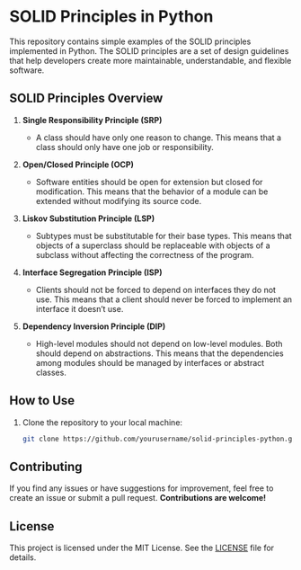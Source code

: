 # SOLID Principles in Python

This repository contains simple examples of the SOLID principles implemented in Python. The SOLID principles are a set of design guidelines that help developers create more maintainable, understandable, and flexible software.

## SOLID Principles Overview

1. **Single Responsibility Principle (SRP)**
   - A class should have only one reason to change. This means that a class should only have one job or responsibility.

2. **Open/Closed Principle (OCP)**
   - Software entities should be open for extension but closed for modification. This means that the behavior of a module can be extended without modifying its source code.

3. **Liskov Substitution Principle (LSP)**
   - Subtypes must be substitutable for their base types. This means that objects of a superclass should be replaceable with objects of a subclass without affecting the correctness of the program.

4. **Interface Segregation Principle (ISP)**
   - Clients should not be forced to depend on interfaces they do not use. This means that a client should never be forced to implement an interface it doesn’t use.

5. **Dependency Inversion Principle (DIP)**
   - High-level modules should not depend on low-level modules. Both should depend on abstractions. This means that the dependencies among modules should be managed by interfaces or abstract classes.

## How to Use

1. Clone the repository to your local machine:
   ```bash
   git clone https://github.com/yourusername/solid-principles-python.git

## Contributing
If you find any issues or have suggestions for improvement, feel free to create an issue or submit a pull request. **Contributions are welcome!**

## License
This project is licensed under the MIT License. See the [LICENSE](https://github.com/hesamhme/python_SOLID_principles/blob/main/LICENSE) file for details.
